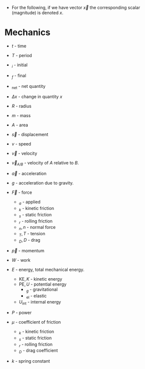 * For the following, if we have vector $\vec{x}$ the corresponding scalar (magnitude) is denoted $x$.  
# Mechanics
* $t$ - time
* $T$ - period

* $_i$ - initial
* $_f$ - final
* $_\text{net}$ - net quantity 
* $\Delta x$ - change in quantity $x$

* $R$ - radius
* $m$ - mass
* $A$ - area

* $\vec{s}$ - displacement
* $v$ - speed
* $\vec{v}$ - velocity
* $\vec{v}_{A/B}$ - velocity of $A$ relative to $B$. 
* $\vec{a}$ - acceleration
* $g$ - acceleration due to gravity.
* $\vec{F}$ - force
	* $_a$ - applied
	* $_k$ - kinetic friction
	* $_s$ - static friction
	* $_r$ - rolling friction 
	* $_n, n$ - normal force
	* $_T, T$ - tension
	* $_D, D$ - drag
* $\vec{p}$ - momentum
* $W$ - work
* $E$ - energy, total mechanical energy.
	* $\text{KE}, K$ - kinetic energy
	* $\text{PE}, U$ - potential energy
		* $_g$ - gravitational
		* $_\text{el}$ - elastic
	* $U_\text{int}$ - internal energy
* $P$ - power

* $\mu$ - coefficient of friction 
	* $_k$ - kinetic friction
	* $_s$ - static friction
	* $_{r}$ - rolling friction 
	* $_D$ - drag coefficient 
* $k$ - spring constant